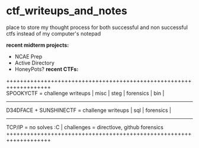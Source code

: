 # ctf_writeups_and_notes #
place to store my thought process for both successful and non successful ctfs instead of my computer's notepad <br>

__recent midterm projects:__
* NCAE Prep
* Active Directory
* HoneyPots?
__recent CTFs:__

+++++++++++++++++++++++++++++++++++++++++++++++++++++++++++++++++++<br>
SPOOKYCTF   = challenge writeups | misc | steg | forensics | bin  |
___________________________________________________________________
D34DFACE + SUNSHINECTF = challenge writeups |  sql  |  forensics  |
___________________________________________________________________
TCP/IP   = no solves :C | challenges = directlove, github forensics
+++++++++++++++++++++++++++++++++++++++++++++++++++++++++++++++++++<br>
